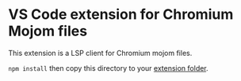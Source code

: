 # VS Code extension for Chromium Mojom files

This extension is a LSP client for Chromium mojom files.

`npm install` then copy this directory to your [extension folder](https://vscode-docs.readthedocs.io/en/stable/extensions/install-extension/#your-extensions-folder).